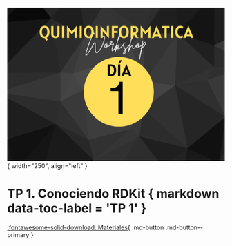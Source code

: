 ![Image](img/banner.jpg){ width="250", align="left" }

# **TP 1**. Conociendo RDKit { markdown data-toc-label = 'TP 1' }


[:fontawesome-solid-download: Materiales](https://drive.google.com/file/d/19WCbTgcwuJoK4pSrt-BpUM2INV4FZCRG/view?usp=sharing){ .md-button .md-button--primary }
<!--
Este es el botón para decargar materiales, en (#) hay que agregar el link correspondiente
--->
